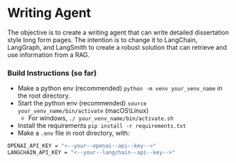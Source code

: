 # Writing Agent

The objective is to create a writing agent that can write detailed dissertation style long form pages. The intention is to change it to LangChain, LangGraph, and LangSmith to create a robust solution that can retrieve and use information from a RAG.


### Build Instructions (so far)
- Make a python env (recommended) `python -m venv your_venv_name` in the root directory.
- Start the python env (recommended) `source your_venv_name/bin/activate` (macOS\Linux)
	- For windows, `./ your_venv_name/bin/activate.sh`
- Install the requirements `pip install -r requirements.txt`
- Make a `.env` file in root directory, with:
```bash
OPENAI_API_KEY = "<--your--openai--api--key-->"
LANGCHAIN_API_KEY = "<--your--langchain--api--key-->"
```
